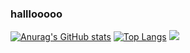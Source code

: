 ### halllooooo

[![Anurag's GitHub stats](https://github-readme-stats.vercel.app/api?username=NeeNawAmbulance&show_icons=true&theme=radical)](https://github.com/anuraghazra/github-readme-stats)
[![Top Langs](https://github-readme-stats.vercel.app/api/top-langs/?username=NeeNawAmbulance&show_icons=true&theme=radical)](https://github.com/anuraghazra/github-readme-stats)
<img src="https://profile-counter.glitch.me/NeeNawAmbulance/count.svg" />
